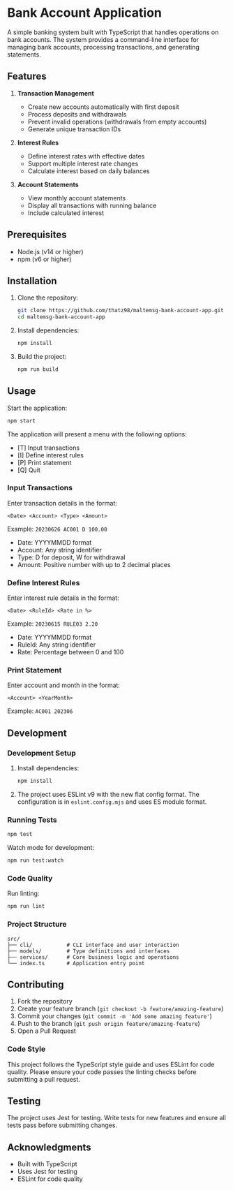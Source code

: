 # Bank Account Application

A simple banking system built with TypeScript that handles operations on bank accounts. The system provides a command-line interface for managing bank accounts, processing transactions, and generating statements.

## Features

1. **Transaction Management**
   - Create new accounts automatically with first deposit
   - Process deposits and withdrawals
   - Prevent invalid operations (withdrawals from empty accounts)
   - Generate unique transaction IDs

2. **Interest Rules**
   - Define interest rates with effective dates
   - Support multiple interest rate changes
   - Calculate interest based on daily balances

3. **Account Statements**
   - View monthly account statements
   - Display all transactions with running balance
   - Include calculated interest

## Prerequisites

- Node.js (v14 or higher)
- npm (v6 or higher)

## Installation

1. Clone the repository:
   ```bash
   git clone https://github.com/thatz98/maltemsg-bank-account-app.git
   cd maltemsg-bank-account-app
   ```

2. Install dependencies:
   ```bash
   npm install
   ```

3. Build the project:
   ```bash
   npm run build
   ```

## Usage

Start the application:
```bash
npm start
```

The application will present a menu with the following options:
- [T] Input transactions
- [I] Define interest rules
- [P] Print statement
- [Q] Quit

### Input Transactions
Enter transaction details in the format:
```
<Date> <Account> <Type> <Amount>
```
Example: `20230626 AC001 D 100.00`

- Date: YYYYMMDD format
- Account: Any string identifier
- Type: D for deposit, W for withdrawal
- Amount: Positive number with up to 2 decimal places

### Define Interest Rules
Enter interest rule details in the format:
```
<Date> <RuleId> <Rate in %>
```
Example: `20230615 RULE03 2.20`

- Date: YYYYMMDD format
- RuleId: Any string identifier
- Rate: Percentage between 0 and 100

### Print Statement
Enter account and month in the format:
```
<Account> <YearMonth>
```
Example: `AC001 202306`

## Development

### Development Setup

1. Install dependencies:
   ```bash
   npm install
   ```

2. The project uses ESLint v9 with the new flat config format. The configuration is in `eslint.config.mjs` and uses ES module format.

### Running Tests
```bash
npm test
```

Watch mode for development:
```bash
npm run test:watch
```

### Code Quality

Run linting:
```bash
npm run lint
```

### Project Structure

```
src/
├── cli/           # CLI interface and user interaction
├── models/        # Type definitions and interfaces
├── services/      # Core business logic and operations
└── index.ts       # Application entry point
```

## Contributing

1. Fork the repository
2. Create your feature branch (`git checkout -b feature/amazing-feature`)
3. Commit your changes (`git commit -m 'Add some amazing feature'`)
4. Push to the branch (`git push origin feature/amazing-feature`)
5. Open a Pull Request

### Code Style

This project follows the TypeScript style guide and uses ESLint for code quality. Please ensure your code passes the linting checks before submitting a pull request.

## Testing

The project uses Jest for testing. Write tests for new features and ensure all tests pass before submitting changes.

## Acknowledgments

- Built with TypeScript
- Uses Jest for testing
- ESLint for code quality